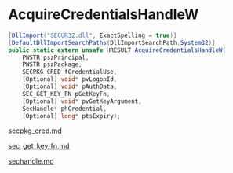 # AcquireCredentialsHandleW

```csharp
[DllImport("SECUR32.dll", ExactSpelling = true)]
[DefaultDllImportSearchPaths(DllImportSearchPath.System32)]
public static extern unsafe HRESULT AcquireCredentialsHandleW(
    PWSTR pszPrincipal,
    PWSTR pszPackage,
    SECPKG_CRED fCredentialUse,
    [Optional] void* pvLogonId,
    [Optional] void* pAuthData,
    SEC_GET_KEY_FN pGetKeyFn,
    [Optional] void* pvGetKeyArgument,
    SecHandle* phCredential,
    [Optional] long* ptsExpiry);
```

[secpkg\_cred.md](../authentication/secpkg\_cred.md "mention")

[sec\_get\_key\_fn.md](../authentication/sec\_get\_key\_fn.md "mention")

[sechandle.md](../security/sechandle.md "mention")
